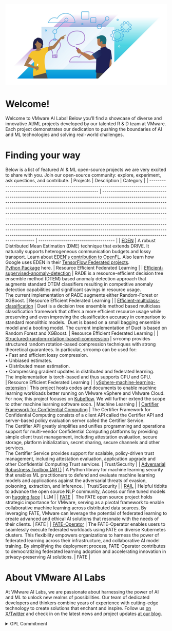 ![VMware Collaboration Image](profile/image1.jpg)

# Welcome!

Welcome to VMware AI Labs! Below you’ll find a showcase of diverse and innovative AI/ML projects developed by our talented R & D team at VMware. Each project demonstrates our dedication to pushing the boundaries of AI and ML technologies and solving real-world challenges.

# Finding your way

Below is a list of featured AI & ML open-source projects we are very excited to share with you.  Join our open-source community: explore, experiment, ask questions, and contribute. 
| Projects                                                                                                                            | Description                                                                                                                                                                                                                                                                                                                                                                                                                                                                                                                                                                                                                                                                                   | Category                              |
| ----------------------------------------------------------------------------------------------------------------------------------- | --------------------------------------------------------------------------------------------------------------------------------------------------------------------------------------------------------------------------------------------------------------------------------------------------------------------------------------------------------------------------------------------------------------------------------------------------------------------------------------------------------------------------------------------------------------------------------------------------------------------------------------------------------------------------------------------- | ------------------------------------- |
| [EDEN](https://github.com/securefederatedai/openfl/pull/527)                                                                        | A robust Distributed Mean Estimation (DME) technique that extends DRIVE. It naturally supports heterogeneous communication budgets and lossy transport. Learn about [EDEN's contribution to OpenFL](https://blogs.vmware.com/opensource/2022/11/16/vmware-research-groups-eden-becomes-part-of-openfl/). Also learn how Google uses EDEN in their [TensorFlow Federated projects](https://github.com/google-research/federated/blob/1b31b846609dd4ee35580db64089fde450aa9bf3/compressed_communication/aggregators/comparison_methods/drive.py).<br> [Python Package](https://pypi.org/project/srrcomp/) here.                                                                                                                                                                                           | Resource Efficient Federated Learning |
| [Efficient-supervised-anomaly-detection](https://github.com/vmware-labs/efficient-supervised-anomaly-detection)                     | RADE is a resource-efficient decision tree ensemble method (DTEM) based anomaly detection approach that augments standard DTEM classifiers resulting in competitive anomaly detection capabilities and significant savings in resource usage.<br>The current implementation of RADE augments either Random-Forest or XGBoost.                                                                                                                                                                                                                                                                                                                                                                 | Resource Efficient Federated Learning |
| [Efficient-multiclass-classification](https://github.com/vmware-samples/efficient-multiclass-classification)                        | Duet is a decision tree ensemble method based multiclass classification framework that offers a more efficient resource usage while preserving and even improving the classification accuracy in comparison to standard monolithic models.  Duet is based on a small bagging ensemble model and a booting model. The current implementation of Duet is based on Random Forest and XGBoost.                                                                                                                                                                                                                                                                                                    | Resource Efficient Federated Learning |
| [Structured-random-rotation-based-compression](https://github.com/shayvar/structured-random-rotation-based-compression)             | srrcomp provides structured random rotation-based compression techniques with strong theoretical guarantees. In particular, srrcomp can be used for:<br>• Fast and efficient lossy compression.<br>• Unbiased estimates.<br>• Distributed mean estimation.<br>• Compressing gradient updates in distributed and federated learning.<br>The implementation is torch-based and thus supports CPU and GPU.<br>                                                                                                                                                                                                                                                                                   | Resource Efficient Federated Learning |
| [vSphere-machine-learning-extension](https://github.com/vmware/vSphere-machine-learning-extension)                                  | This project hosts codes and documents to enable machine learning workloads better running on VMware vSphere and VMware Cloud. For now, this project focuses on [Kubeflow](https://www.kubeflow.org/). We will further extend the scope to other machine learning software soon.                                                                                                                                                                                                                                                                                                                                                                                                             | Machine Learning                      |
| [Certifier Framework for Confidential Computing](https://github.com/vmware-research/certifier-framework-for-confidential-computing) | The Certifier Framework for Confidential Computing consists of a client API called the Certifier API and server-based policy evaluation server called the Certifier Service. <br>The Certifier API greatly simplifies and unifies programming and operations support for multi-vendor Confidential Computing platforms by providing simple client trust management, including attestation evaluation, secure storage, platform initialization, secret sharing, secure channels and other services.<br>The Certifier Service provides support for scalable, policy-driven trust management, including attestation evaluation, application upgrade and other Confidential Computing Trust services. | Trust/Security                        |
| [Adversarial Robustness Toolbox (ART)](https://adversarial-robustness-toolbox.readthedocs.io/en/latest/)                            | A Python library for machine learning security that enables ML practitioners to defend and evaluate machine learning models and applications against the adversarial threats of evasion, poisoning, extraction, and inference.                                                                                                                                                                                                                                                                                                                                                                                                                                                                | Trust/Security                        |
| [RAIL](https://github.com/vmware-labs/research-and-development-artificial-intelligence-lab)                                         | Helpful tidbits to advance the open source NLP community, Access our fine tuned models on [hugging face](https://huggingface.co/VMware)                                                                                                                                                                                                                                                                                                                                                                                                                                                                                                                               | LLM                                   |
| [FATE](https://github.com/FederatedAI/FATE)                                                                                         |  The FATE open source project holds strategic importance for VMware, serving as a pivotal framework to enable collaborative machine learning across distributed data sources. By leveraging FATE, VMware can leverage the potential of federated learning to create advanced and ethical AI solutions that resonate with the needs of their clients.                                                                                                                                                                                                                                                                                                                                          | FATE                                  |
| [FATE-Operator](https://github.com/kubeflow/fate-operator)                                                                          | The FATE-Operator enables users to seamlessly execute federated workloads using FATE on diverse Kubernetes clusters. This flexibility empowers organizations to harness the power of federated learning across their infrastructure, and collaborative AI model training. By simplifying the deployment process, FATE-Operator contributes to democratizing federated learning adoption and accelerating innovation in privacy-preserving AI solutions.                                                                                                                                                                                                                                       | FATE                                  |

# About VMware AI Labs

At VMware AI Labs, we are passionate about harnessing the power of AI and ML to unlock new realms of possibilities. Our team of dedicated developers and thinkers combine years of experience with cutting-edge technology to create solutions that enchant and inspire.
Follow us [on X/Twitter](https://twitter.com/vmwocto) and check in on the latest news and project updates [at our blog](https://octo.vmware.com/). 

<details>
<summary>GPL Commitment</summary>
<br>
Before filing or continuing to prosecute any legal proceeding or claim (other than a Defensive Action) arising from termination of a Covered License, VMware commits to extend to the person or entity ("you") accused of violating the Covered License the following provisions regarding cure and reinstatement, taken from GPL version 3. As used here, the term 'this License' refers to the specific Covered License being enforced.<br>
<br>
However, if you cease all violation of this License, then your license from a particular copyright holder is reinstated (a) provisionally, unless and until the copyright holder explicitly and finally terminates your license, and (b) permanently, if the copyright holder fails to notify you of the violation by some reasonable means prior to 60 days after the cessation.<br>
<br>
Moreover, your license from a particular copyright holder is reinstated permanently if the copyright holder notifies you of the violation by some reasonable means, this is the first time you have received notice of violation of this License (for any work) from that copyright holder, and you cure the violation prior to 30 days after your receipt of the notice.<br>
<br>
VMware intends this Commitment to be irrevocable, and binding and enforceable.
<br>
  
## Definitions
  
<br>
'Covered License' means the GNU General Public License, version 2 (GPLv2), the GNU Lesser General Public License, version 2.1 (LGPLv2.1), or the GNU Library General Public License, version 2 (LGPLv2), all as published by the Free Software Foundation.<br>
<br>
'Defensive Action' means a legal proceeding or claim that VMware brings against you in response to a prior proceeding or claim initiated by you or your affiliate.
</details>
